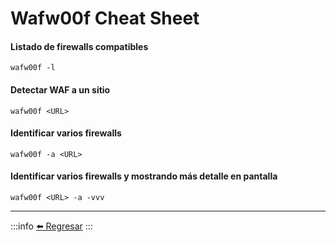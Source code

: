 # Wafw00f Cheat Sheet

#### Listado de firewalls compatibles
```
wafw00f -l
```

#### Detectar WAF a un sitio
```
wafw00f <URL>
```

#### Identificar varios firewalls
```
wafw00f -a <URL>
```

#### Identificar varios firewalls y mostrando más detalle en pantalla
```
wafw00f <URL> -a -vvv
```

---
:::info
[:arrow_left: Regresar](https://github.com/m4lal0/cheatsheets)
:::
